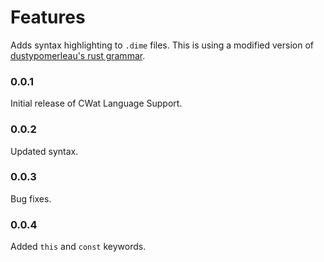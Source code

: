 # Features

Adds syntax highlighting to `.dime` files. This is using a modified version of [dustypomerleau's rust grammar](https://github.com/dustypomerleau/rust-syntax/blob/master/syntaxes/rust.tmLanguage.json).

### 0.0.1

Initial release of CWat Language Support.

### 0.0.2

Updated syntax.

### 0.0.3

Bug fixes.

### 0.0.4

Added `this` and `const` keywords.